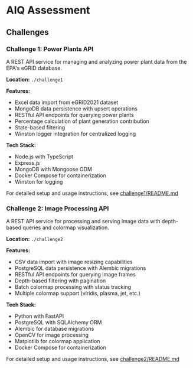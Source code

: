 # AIQ Assessment

## Challenges

### Challenge 1: Power Plants API
A REST API service for managing and analyzing power plant data from the EPA's eGRID database.

**Location:** `./challenge1`

**Features:**
- Excel data import from eGRID2021 dataset
- MongoDB data persistence with upsert operations
- RESTful API endpoints for querying power plants
- Percentage calculation of plant generation contribution
- State-based filtering
- Winston logger integration for centralized logging

**Tech Stack:**
- Node.js with TypeScript
- Express.js
- MongoDB with Mongoose ODM
- Docker Compose for containerization
- Winston for logging

For detailed setup and usage instructions, see [challenge1/README.md](./challenge1/README.md)

### Challenge 2: Image Processing API
A REST API service for processing and serving image data with depth-based queries and colormap visualization.

**Location:** `./challenge2`

**Features:**
- CSV data import with image resizing capabilities
- PostgreSQL data persistence with Alembic migrations
- RESTful API endpoints for querying image frames
- Depth-based filtering with pagination
- Batch colormap processing with status tracking
- Multiple colormap support (viridis, plasma, jet, etc.)

**Tech Stack:**
- Python with FastAPI
- PostgreSQL with SQLAlchemy ORM
- Alembic for database migrations
- OpenCV for image processing
- Matplotlib for colormap application
- Docker Compose for containerization

For detailed setup and usage instructions, see [challenge2/README.md](./challenge2/README.md)